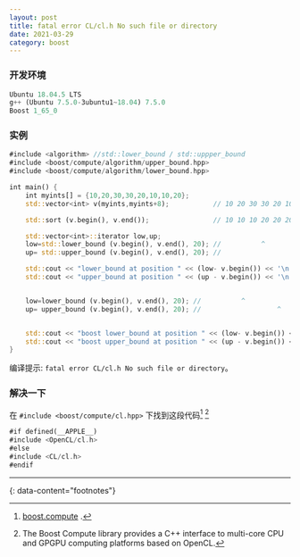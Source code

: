 ```yaml
---
layout: post
title: fatal error CL/cl.h No such file or directory
date: 2021-03-29
category: boost
---
```


### 开发环境
```rust
Ubuntu 18.04.5 LTS
g++ (Ubuntu 7.5.0-3ubuntu1~18.04) 7.5.0
Boost 1_65_0
```

### 实例
```rust
#include <algorithm> //std::lower_bound / std::uppper_bound
#include <boost/compute/algorithm/upper_bound.hpp>
#include <boost/compute/algorithm/lower_bound.hpp>

int main() {
    int myints[] = {10,20,30,30,20,10,10,20};
    std::vector<int> v(myints,myints+8);           // 10 20 30 30 20 10 10 20

    std::sort (v.begin(), v.end());                // 10 10 10 20 20 20 30 30

    std::vector<int>::iterator low,up;
    low=std::lower_bound (v.begin(), v.end(), 20); //          ^
    up= std::upper_bound (v.begin(), v.end(), 20); //                   ^

    std::cout << "lower_bound at position " << (low- v.begin()) << '\n';
    std::cout << "upper_bound at position " << (up - v.begin()) << '\n';


    low=lower_bound (v.begin(), v.end(), 20); //          ^
    up= upper_bound (v.begin(), v.end(), 20); //                   ^


    std::cout << "boost lower_bound at position " << (low- v.begin()) << '\n';
    std::cout << "boost upper_bound at position " << (up - v.begin()) << '\n';
}
```
编译提示: `fatal error CL/cl.h No such file or directory`。  

### 解决一下
在 `#include <boost/compute/cl.hpp>` 下找到这段代码[^1] [^2]
```rust
#if defined(__APPLE__)
#include <OpenCL/cl.h>
#else
#include <CL/cl.h>
#endif
```

---
{: data-content="footnotes"}

[^1]: [boost.compute](http://boostorg.github.io/compute/) .  
[^2]: The Boost Compute library provides a C++ interface to multi-core CPU and GPGPU computing platforms based on OpenCL.  
